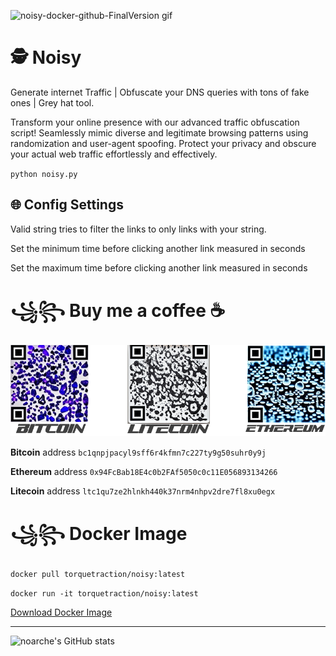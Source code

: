 ![noisy-docker-github-FinalVersion gif](https://github.com/user-attachments/assets/2f9d368e-b5f0-4186-bca4-49099d8e30ca)


# 🕵️ Noisy 

 Generate internet Traffic | Obfuscate your DNS queries with tons of fake ones | Grey hat tool. 

 Transform your online presence with our advanced traffic obfuscation script! Seamlessly mimic diverse and legitimate browsing patterns using randomization and user-agent spoofing. Protect your privacy and obscure your actual web traffic effortlessly and effectively.


`python noisy.py`


## 🌐 Config Settings 



 Valid string tries to filter the links to only links with your string. 

 Set the minimum time before clicking another link measured in seconds

 Set the maximum time before clicking another link measured in seconds



 

# ꧁꧂  Buy me a coffee ☕

![qrCode](https://raw.githubusercontent.com/noarche/cd-ripper/main/unrelated-ignore/CryptoQRcodes.png)

**Bitcoin** address `bc1qnpjpacyl9sff6r4kfmn7c227ty9g50suhr0y9j`


**Ethereum** address `0x94FcBab18E4c0b2FAf5050c0c11E056893134266`


**Litecoin** address `ltc1qu7ze2hlnkh440k37nrm4nhpv2dre7fl8xu0egx`


# ꧁꧂ Docker Image

`docker pull torquetraction/noisy:latest`

`docker run -it torquetraction/noisy:latest`

[Download Docker Image](https://hub.docker.com/r/torquetraction/noisy)


-------------------------------------------------------------------

![noarche's GitHub stats](https://github-readme-stats.vercel.app/api?username=noarche&show_icons=true&theme=transparent)


